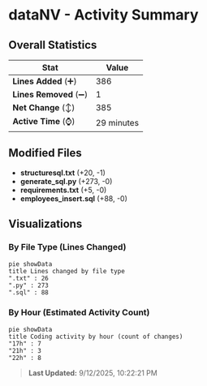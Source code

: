 # dataNV - Activity Summary 

## Overall Statistics

| Stat                   | Value                                                             |
| ---------------------- | ----------------------------------------------------------------- |
| **Lines Added** (➕)   | 386                                          |
| **Lines Removed** (➖) | 1                                        |
| **Net Change** (↕)    | 385                |
| **Active Time** (⌚)   | 29 minutes |


## Modified Files
- **structuresql.txt** (+20, -1)
- **generate_sql.py** (+273, -0)
- **requirements.txt** (+5, -0)
- **employees_insert.sql** (+88, -0)

## Visualizations

### By File Type (Lines Changed)

```mermaid
pie showData
title Lines changed by file type
".txt" : 26
".py" : 273
".sql" : 88
```

### By Hour (Estimated Activity Count)

```mermaid
pie showData
title Coding activity by hour (count of changes)
"17h" : 7
"21h" : 3
"22h" : 8
```


> **Last Updated:** 9/12/2025, 10:22:21 PM